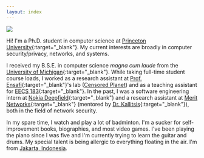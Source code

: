 ```yaml
---
layout: index 
---
```


<img id="portrait" src="{{ site.url }}/assets/images/self.png">

Hi! I'm a Ph.D. student in computer science at [Princeton
University](https://www.cs.princeton.edu/){:target="_blank"}. My current
interests are broadly in computer security/privacy, networks, and systems.

I received my B.S.E. in computer science _magna cum laude_ from the [University
of Michigan](https://www.eecs.umich.edu/cse/){:target="_blank"}. While taking
full-time student course loads, I worked as a research assistant at [Prof.
Ensafi](https://ensa.fi){:target="_blank"}'s lab ([Censored Planet](https://censoredplanet.org))
and as a teaching assistant for [EECS 183](https://eecs183.org){:target="_blank"}.
In the past, I was a software engineering intern at [Nokia
Deepfield](https://www.nokia.com/networks/solutions/deepfield/){:target="_blank"}
and a research assistant at [Merit Networks](https://www.merit.edu){:target="_blank"} (mentored by [Dr.
Kallitsis](http://www-personal.umich.edu/~mgkallit/){:target="_blank"}), both in the field of
network security.

In my spare time, I watch and play a lot of badminton. I'm a sucker for
self-improvement books, biographies, and most video games. I've been playing
the piano since I was five and I'm currently trying to learn the guitar and drums. 
My special talent is being allergic to everything floating in the air.
I'm from [Jakarta, Indonesia](https://en.wikipedia.org/wiki/Jakarta).

